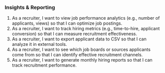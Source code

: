 ### **Insights & Reporting**

1. As a recruiter, I want to view job performance analytics (e.g., number of applicants, views) so that I can optimize job postings.
2. As a recruiter, I want to track hiring metrics (e.g., time-to-hire, applicant conversion) so that I can measure recruitment effectiveness.
3. As a recruiter, I want to export applicant data to CSV so that I can analyze it in external tools.
4. As a recruiter, I want to see which job boards or sources applicants come from so that I can identify effective recruitment channels.
5. As a recruiter, I want to generate monthly hiring reports so that I can track recruitment performance.
